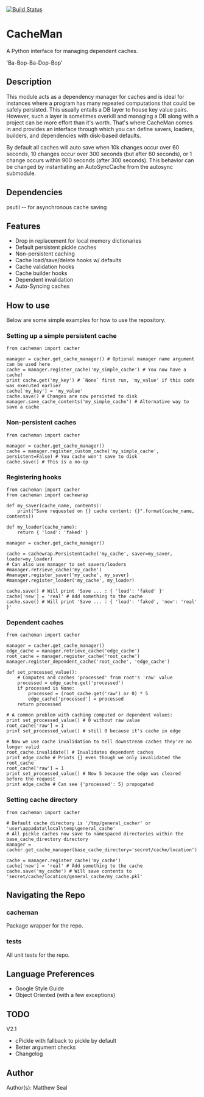 [![Build Status](https://travis-ci.org/MSeal/py_cache_manager.svg?branch=master)](https://travis-ci.org/MSeal/py_cache_manager)

# CacheMan
A Python interface for managing dependent caches.

'Ba-Bop-Ba-Dop-Bop'

## Description
This module acts as a dependency manager for caches and is ideal for instances
where a program has many repeated computations that could be safely persisted.
This usually entails a DB layer to house key value pairs. However, such a layer
is sometimes overkill and managing a DB along with a project can be more effort
than it's worth. That's where CacheMan comes in and provides an interface
through which you can define savers, loaders, builders, and dependencies with
disk-based defaults.

By default all caches will auto save when 10k changes occur over 60 seconds, 10
changes occur over 300 seconds (but after 60 seconds), or 1 change occurs within
900 seconds (after 300 seconds). This behavior can be changed by instantiating
an AutoSyncCache from the autosync submodule.

## Dependencies
psutil -- for asynchronous cache saving

## Features
* Drop in replacement for local memory dictionaries
* Default persistent pickle caches
* Non-persistent caching
* Cache load/save/delete hooks w/ defaults
* Cache validation hooks
* Cache builder hooks
* Dependent invalidation
* Auto-Syncing caches

## How to use
Below are some simple examples for how to use the repository.

### Setting up a simple persistent cache
    from cacheman import cacher

    manager = cacher.get_cache_manager() # Optional manager name argument can be used here
    cache = manager.register_cache('my_simple_cache') # You now have a cache!
    print cache.get('my_key') # `None` first run, 'my_value' if this code was executed earlier
    cache['my_key'] = 'my_value'
    cache.save() # Changes are now persisted to disk
    manager.save_cache_contents('my_simple_cache') # Alternative way to save a cache

### Non-persistent caches
    from cacheman import cacher

    manager = cacher.get_cache_manager()
    cache = manager.register_custom_cache('my_simple_cache', persistent=False) # You cache won't save to disk
    cache.save() # This is a no-op

### Registering hooks
    from cacheman import cacher
    from cacheman import cachewrap

    def my_saver(cache_name, contents):
        print("Save requested on {} cache content: {}".format(cache_name, contents))

    def my_loader(cache_name):
        return { 'load': 'faked' }

    manager = cacher.get_cache_manager()

    cache = cachewrap.PersistentCache('my_cache', saver=my_saver, loader=my_loader)
    # Can also use manager to set savers/loaders
    #manager.retrieve_cache('my_cache')
    #manager.register_saver('my_cache', my_saver)
    #manager.register_loader('my_cache', my_loader)

    cache.save() # Will print 'Save ... : { 'load': 'faked' }'
    cache['new'] = 'real' # Add something to the cache
    cache.save() # Will print 'Save ... : { 'load': 'faked', 'new': 'real' }'


### Dependent caches
    from cacheman import cacher

    manager = cacher.get_cache_manager()
    edge_cache = manager.retrieve_cache('edge_cache')
    root_cache = manager.register_cache('root_cache')
    manager.register_dependent_cache('root_cache', 'edge_cache')

    def set_processed_value():
        # Computes and caches 'processed' from root's 'raw' value
        processed = edge_cache.get('processed')
        if processed is None:
            processed = (root_cache.get('raw') or 0) * 5
            edge_cache['processed'] = processed
        return processed

    # A common problem with caching computed or dependent values:
    print set_processed_value() # 0 without raw value
    root_cache['raw'] = 1
    print set_processed_value() # still 0 because it's cache in edge

    # Now we use cache invalidation to tell downstream caches they're no longer valid
    root_cache.invalidate() # Invalidates dependent caches
    print edge_cache # Prints {} even though we only invalidated the root_cache
    root_cache['raw'] = 1
    print set_processed_value() # Now 5 because the edge was cleared before the request
    print edge_cache # Can see {'processed': 5} propogated

### Setting cache directory
    from cacheman import cacher

    # Default cache directory is '/tmp/general_cacher' or 'user\appadata\local\temp\general_cache'
    # All pickle caches now save to namespaced directories within the base_cache_directory directory
    manager = cacher.get_cache_manager(base_cache_directory='secret/cache/location')

    cache = manager.register_cache('my_cache')
    cache['new'] = 'real' # Add something to the cache
    cache.save('my_cache') # Will save contents to 'secret/cache/location/general_cache/my_cache.pkl'

## Navigating the Repo
### cacheman
Package wrapper for the repo.

### tests
All unit tests for the repo.

## Language Preferences
* Google Style Guide
* Object Oriented (with a few exceptions)

## TODO
V2.1
* cPickle with fallback to pickle by default
* Better argument checks
* Changelog

## Author
Author(s): Matthew Seal

